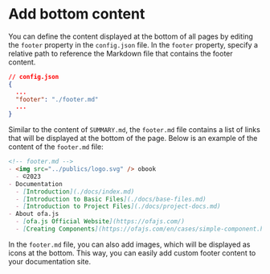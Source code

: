 # Add bottom content

You can define the content displayed at the bottom of all pages by editing the `footer` property in the `config.json` file. In the `footer` property, specify a relative path to reference the Markdown file that contains the footer content.

```json
// config.json
{
  ...
  "footer": "./footer.md"
  ...
}
```

Similar to the content of `SUMMARY.md`, the `footer.md` file contains a list of links that will be displayed at the bottom of the page. Below is an example of the content of the `footer.md` file:

```markdown
<!-- footer.md -->
- <img src="../publics/logo.svg" /> obook
  - ©2023
- Documentation
  - [Introduction](./docs/index.md)
  - [Introduction to Basic Files](./docs/base-files.md)
  - [Introduction to Project Files](./docs/project-docs.md)
- About ofa.js
  - [ofa.js Official Website](https://ofajs.com/)
  - [Creating Components](https://ofajs.com/en/cases/simple-component.html)
```

In the `footer.md` file, you can also add images, which will be displayed as icons at the bottom. This way, you can easily add custom footer content to your documentation site.

